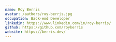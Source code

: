 ```yaml
---
name: Roy Berris
avatar: /authors/roy-berris.jpg
occupation: Back-end Developer
linkedin: https://www.linkedin.com/in/roy-berris/
github: https://github.com/royberris
website: https://berris.dev/
---
```


